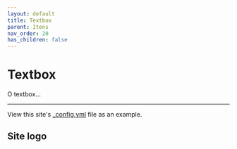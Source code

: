 ```yaml
---
layout: default
title: Textbox
parent: Itens
nav_order: 20
has_children: false
---
```

# Textbox

O textbox...

---


View this site's [_config.yml](https://github.com/pmarsceill/just-the-docs/tree/master/_config.yml) file as an example.


## Site logo

